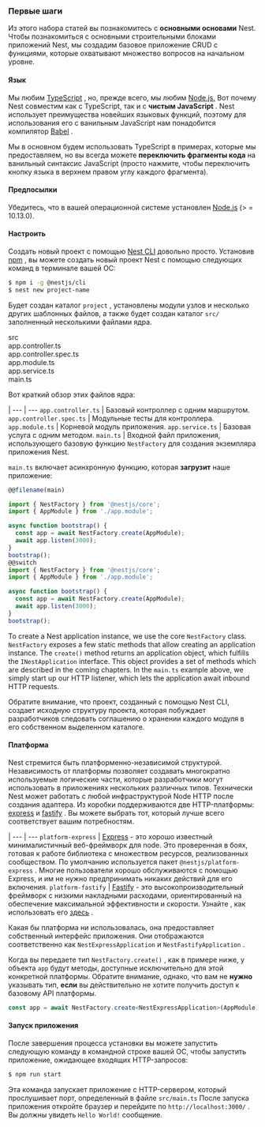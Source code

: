 ### Первые шаги

Из этого набора статей вы познакомитесь с **основными основами** Nest. Чтобы познакомиться с основными строительными блоками приложений Nest, мы создадим базовое приложение CRUD с функциями, которые охватывают множество вопросов на начальном уровне.

#### Язык

Мы любим [TypeScript](https://www.typescriptlang.org/) , но, прежде всего, мы любим [Node.js.](https://nodejs.org/en/) Вот почему Nest совместим как с TypeScript, так и с **чистым JavaScript** . Nest использует преимущества новейших языковых функций, поэтому для использования его с ванильным JavaScript нам понадобится компилятор [Babel](https://babeljs.io/) .

Мы в основном будем использовать TypeScript в примерах, которые мы предоставляем, но вы всегда можете **переключить фрагменты кода** на ванильный синтаксис JavaScript (просто нажмите, чтобы переключить кнопку языка в верхнем правом углу каждого фрагмента).

#### Предпосылки

Убедитесь, что в вашей операционной системе установлен [Node.js](https://nodejs.org/) (&gt; = 10.13.0).

#### Настроить

Создать новый проект с помощью [Nest CLI](/cli/overview) довольно просто. Установив [npm](https://www.npmjs.com/) , вы можете создать новый проект Nest с помощью следующих команд в терминале вашей ОС:

```bash
$ npm i -g @nestjs/cli
$ nest new project-name
```

Будет создан каталог `project` , установлены модули узлов и несколько других шаблонных файлов, а также будет создан каталог `src/` заполненный несколькими файлами ядра.

<div class="file-tree">
  <div class="item">src</div>
  <div class="children">
    <div class="item">app.controller.ts</div>
    <div class="item">app.controller.spec.ts</div>
    <div class="item">app.module.ts</div>
    <div class="item">app.service.ts</div>
    <div class="item">main.ts</div>
  </div>
</div>

Вот краткий обзор этих файлов ядра:

 |
--- | ---
`app.controller.ts` | Базовый контроллер с одним маршрутом.
`app.controller.spec.ts` | Модульные тесты для контроллера.
`app.module.ts` | Корневой модуль приложения.
`app.service.ts` | Базовая услуга с одним методом.
`main.ts` | Входной файл приложения, использующего базовую функцию `NestFactory` для создания экземпляра приложения Nest.

`main.ts` включает асинхронную функцию, которая **загрузит** наше приложение:

```typescript
@@filename(main)

import { NestFactory } from '@nestjs/core';
import { AppModule } from './app.module';

async function bootstrap() {
  const app = await NestFactory.create(AppModule);
  await app.listen(3000);
}
bootstrap();
@@switch
import { NestFactory } from '@nestjs/core';
import { AppModule } from './app.module';

async function bootstrap() {
  const app = await NestFactory.create(AppModule);
  await app.listen(3000);
}
bootstrap();
```

To create a Nest application instance, we use the core `NestFactory` class. `NestFactory` exposes a few static methods that allow creating an application instance. The `create()` method returns an application object, which fulfills the `INestApplication` interface. This object provides a set of methods which are described in the coming chapters. In the `main.ts` example above, we simply start up our HTTP listener, which lets the application await inbound HTTP requests.

Обратите внимание, что проект, созданный с помощью Nest CLI, создает исходную структуру проекта, которая побуждает разработчиков следовать соглашению о хранении каждого модуля в его собственном выделенном каталоге.

<app-banner-courses></app-banner-courses>

#### Платформа

Nest стремится быть платформенно-независимой структурой. Независимость от платформы позволяет создавать многократно используемые логические части, которые разработчики могут использовать в приложениях нескольких различных типов. Технически Nest может работать с любой инфраструктурой Node HTTP после создания адаптера. Из коробки поддерживаются две HTTP-платформы: [express](https://expressjs.com/) и [fastify](https://www.fastify.io) . Вы можете выбрать тот, который лучше всего соответствует вашим потребностям.

 |
--- | ---
`platform-express` | [Express](https://expressjs.com/) - это хорошо известный минималистичный веб-фреймворк для node. Это проверенная в боях, готовая к работе библиотека с множеством ресурсов, реализованных сообществом. По умолчанию используется пакет `@nestjs/platform-express` . Многие пользователи хорошо обслуживаются с помощью Express, и им не нужно предпринимать никаких действий для его включения.
`platform-fastify` | [Fastify](https://www.fastify.io/) - это высокопроизводительный фреймворк с низкими накладными расходами, ориентированный на обеспечение максимальной эффективности и скорости. Узнайте , как использовать его [здесь](/techniques/performance) .

Какая бы платформа ни использовалась, она предоставляет собственный интерфейс приложения. Они отображаются соответственно как `NestExpressApplication` и `NestFastifyApplication` .

Когда вы передаете тип `NestFactory.create()` , как в примере ниже, у объекта `app` будут методы, доступные исключительно для этой конкретной платформы. Обратите внимание, однако, что вам не **нужно** указывать тип, **если** вы действительно не хотите получить доступ к базовому API платформы.

```typescript
const app = await NestFactory.create<NestExpressApplication>(AppModule);
```

#### Запуск приложения

После завершения процесса установки вы можете запустить следующую команду в командной строке вашей ОС, чтобы запустить приложение, ожидающее входящих HTTP-запросов:

```bash
$ npm run start
```

Эта команда запускает приложение с HTTP-сервером, который прослушивает порт, определенный в файле `src/main.ts` После запуска приложения откройте браузер и перейдите по `http://localhost:3000/` . Вы должны увидеть `Hello World!` сообщение.
